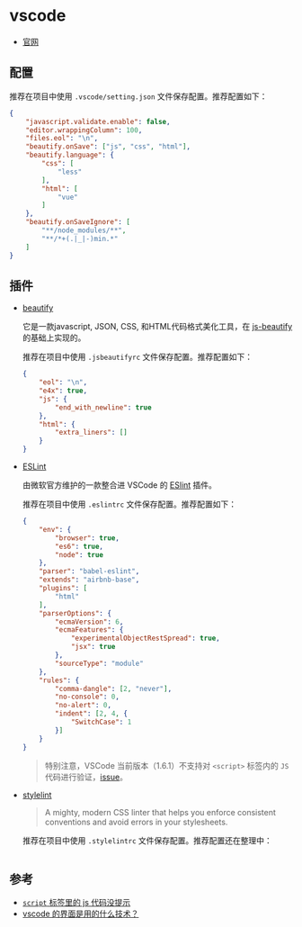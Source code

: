 # vscode

* [官网][1]

## 配置

推荐在项目中使用 `.vscode/setting.json` 文件保存配置。推荐配置如下：

``` json
{
    "javascript.validate.enable": false,
    "editor.wrappingColumn": 100,
    "files.eol": "\n",
    "beautify.onSave": ["js", "css", "html"],
    "beautify.language": {
        "css": [
            "less"
        ],
        "html": [
            "vue"
        ]
    },
    "beautify.onSaveIgnore": [
        "**/node_modules/**",
        "**/*+(.|_|-)min.*"
    ]
}

```

## 插件

* [beautify][2]

    它是一款javascript, JSON, CSS, 和HTML代码格式美化工具，在 [js-beautify][3] 的基础上实现的。

    推荐在项目中使用 `.jsbeautifyrc` 文件保存配置。推荐配置如下：

    ``` json
    {
        "eol": "\n",
        "e4x": true,
        "js": {
            "end_with_newline": true
        },
        "html": {
            "extra_liners": []
        }
    }
    ```
* [ESLint][4]

    由微软官方维护的一款整合进 VSCode 的 [ESlint][5] 插件。

    推荐在项目中使用 `.eslintrc` 文件保存配置。推荐配置如下：

    ``` json
    {
        "env": {
            "browser": true,
            "es6": true,
            "node": true
        },
        "parser": "babel-eslint",
        "extends": "airbnb-base",
        "plugins": [
            "html"
        ],
        "parserOptions": {
            "ecmaVersion": 6,
            "ecmaFeatures": {
                "experimentalObjectRestSpread": true,
                "jsx": true
            },
            "sourceType": "module"
        },
        "rules": {
            "comma-dangle": [2, "never"],
            "no-console": 0,
            "no-alert": 0,
            "indent": [2, 4, {
                "SwitchCase": 1
            }]
        }
    }
    ```

    > 特别注意，VSCode 当前版本（1.6.1）不支持对 `<script>` 标签内的 `JS` 代码进行验证，[issue][6]。

* [stylelint][7]

    > A mighty, modern CSS linter that helps you enforce consistent conventions and avoid errors in your stylesheets.

    推荐在项目中使用 `.stylelintrc` 文件保存配置。推荐配置还在整理中：

    ``` json
    ```

## 参考

* [`script` 标签里的 js 代码没提示](https://www.zhihu.com/question/43918020)
* [vscode 的界面是用的什么技术？](https://www.zhihu.com/question/43666493)

[1]:http://code.visualstudio.com
[2]:https://marketplace.visualstudio.com/items?itemName=HookyQR.beautify
[3]:https://github.com/beautify-web/js-beautify
[4]:https://marketplace.visualstudio.com/items?itemName=dbaeumer.vscode-eslint
[5]:http://eslint.org/
[6]:https://github.com/Microsoft/vscode-eslint/issues/21
[7]:https://marketplace.visualstudio.com/items?itemName=shinnn.stylelint